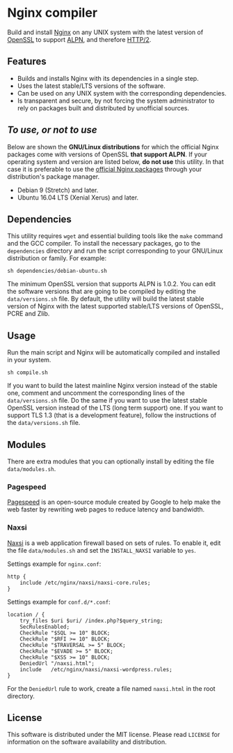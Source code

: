 # Nginx compiler

Build and install [Nginx](https://nginx.org) on any UNIX system with the latest version of [OpenSSL](https://www.openssl.org/) to support [ALPN](https://en.wikipedia.org/wiki/Application-Layer_Protocol_Negotiation), and therefore [HTTP/2](https://en.wikipedia.org/wiki/HTTP/2).

## Features
* Builds and installs Nginx with its dependencies in a single step.
* Uses the latest stable/LTS versions of the software.
* Can be used on any UNIX system with the corresponding dependencies.
* Is transparent and secure, by not forcing the system administrator to rely on packages built and distributed by unofficial sources.

## *To use, or not to use*
Below are shown the **GNU/Linux distributions** for which the official Nginx packages come with versions of OpenSSL **that support ALPN**. If your operating system and version are listed below, **do not use** this utility. In that case it is preferable to use the [official Nginx packages](https://nginx.org/en/linux_packages.html) through your distribution's package manager.

* Debian 9 (Stretch) and later.
* Ubuntu 16.04 LTS (Xenial Xerus) and later.

## Dependencies
This utility requires `wget` and essential building tools like the `make` command and the GCC compiler. To install the necessary packages, go to the `dependencies` directory and run the script corresponding to your GNU/Linux distribution or family. For example:
```Shell
sh dependencies/debian-ubuntu.sh
```

The minimum OpenSSL version that supports ALPN is 1.0.2. You can edit the software versions that are going to be compiled by editing the `data/versions.sh` file. By default, the utility will build the latest stable version of Nginx with the latest supported stable/LTS versions of OpenSSL, PCRE and Zlib.

## Usage
Run the main script and Nginx will be automatically compiled and installed in your system.

```Shell
sh compile.sh
```

If you want to build the latest mainline Nginx version instead of the stable one, comment and uncomment the corresponding lines of the `data/versions.sh` file. Do the same if you want to use the latest stable OpenSSL version instead of the LTS (long term support) one. If you want to support TLS 1.3 (that is a development feature), follow the instructions of the `data/versions.sh` file.

## Modules

There are extra modules that you can optionally install by editing the file `data/modules.sh`.

### Pagespeed

[Pagespeed](https://github.com/pagespeed/ngx_pagespeed) is an open-source module created by Google to help make the web faster by rewriting web pages to reduce latency and bandwidth.

### Naxsi

[Naxsi](https://www.nbs-system.com/securite-informatique/outils-securite-informatique-open-source/naxsi/) is a web application firewall based on sets of rules. To enable it, edit the file `data/modules.sh` and set the `INSTALL_NAXSI` variable to `yes`.

Settings example for `nginx.conf`:
```Nginx
http {
    include /etc/nginx/naxsi/naxsi-core.rules;
}
```

Settings example for `conf.d/*.conf`:
```Nginx
location / {
    try_files $uri $uri/ /index.php?$query_string;
    SecRulesEnabled;
    CheckRule "$SQL >= 10" BLOCK;
    CheckRule "$RFI >= 10" BLOCK;
    CheckRule "$TRAVERSAL >= 5" BLOCK;
    CheckRule "$EVADE >= 5" BLOCK;
    CheckRule "$XSS >= 10" BLOCK;
    DeniedUrl "/naxsi.html"; 
    include   /etc/nginx/naxsi/naxsi-wordpress.rules;
}
```

For the `DeniedUrl` rule to work, create a file named `naxsi.html` in the root directory.

## License
This software is distributed under the MIT license. Please read `LICENSE` for information on the software availability and distribution.
